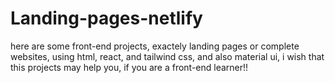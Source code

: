 # Landing-pages-netlify
here are some front-end projects, exactely landing pages or complete websites, using html, react, and tailwind css, and also material ui, i wish that this projects may help you, if you are a front-end learner!!
